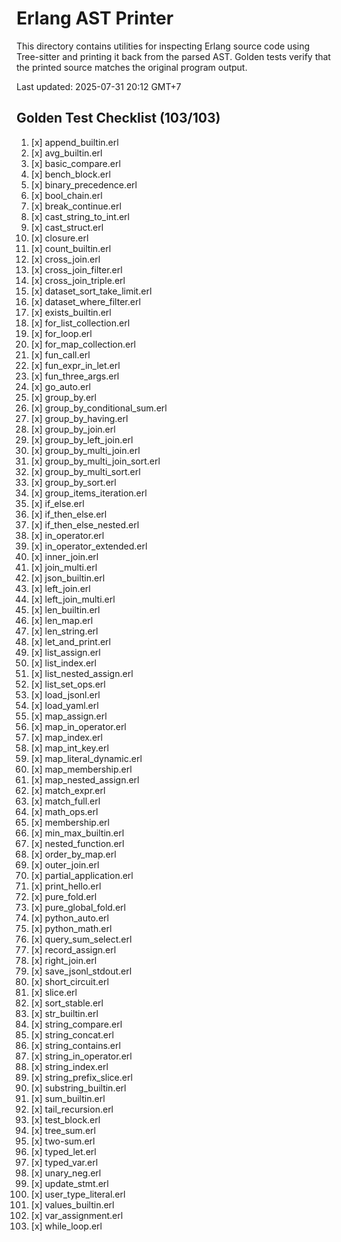 # Erlang AST Printer

This directory contains utilities for inspecting Erlang source code using Tree-sitter and printing it back from the parsed AST. Golden tests verify that the printed source matches the original program output.

Last updated: 2025-07-31 20:12 GMT+7

## Golden Test Checklist (103/103)
1. [x] append_builtin.erl
2. [x] avg_builtin.erl
3. [x] basic_compare.erl
4. [x] bench_block.erl
5. [x] binary_precedence.erl
6. [x] bool_chain.erl
7. [x] break_continue.erl
8. [x] cast_string_to_int.erl
9. [x] cast_struct.erl
10. [x] closure.erl
11. [x] count_builtin.erl
12. [x] cross_join.erl
13. [x] cross_join_filter.erl
14. [x] cross_join_triple.erl
15. [x] dataset_sort_take_limit.erl
16. [x] dataset_where_filter.erl
17. [x] exists_builtin.erl
18. [x] for_list_collection.erl
19. [x] for_loop.erl
20. [x] for_map_collection.erl
21. [x] fun_call.erl
22. [x] fun_expr_in_let.erl
23. [x] fun_three_args.erl
24. [x] go_auto.erl
25. [x] group_by.erl
26. [x] group_by_conditional_sum.erl
27. [x] group_by_having.erl
28. [x] group_by_join.erl
29. [x] group_by_left_join.erl
30. [x] group_by_multi_join.erl
31. [x] group_by_multi_join_sort.erl
32. [x] group_by_multi_sort.erl
33. [x] group_by_sort.erl
34. [x] group_items_iteration.erl
35. [x] if_else.erl
36. [x] if_then_else.erl
37. [x] if_then_else_nested.erl
38. [x] in_operator.erl
39. [x] in_operator_extended.erl
40. [x] inner_join.erl
41. [x] join_multi.erl
42. [x] json_builtin.erl
43. [x] left_join.erl
44. [x] left_join_multi.erl
45. [x] len_builtin.erl
46. [x] len_map.erl
47. [x] len_string.erl
48. [x] let_and_print.erl
49. [x] list_assign.erl
50. [x] list_index.erl
51. [x] list_nested_assign.erl
52. [x] list_set_ops.erl
53. [x] load_jsonl.erl
54. [x] load_yaml.erl
55. [x] map_assign.erl
56. [x] map_in_operator.erl
57. [x] map_index.erl
58. [x] map_int_key.erl
59. [x] map_literal_dynamic.erl
60. [x] map_membership.erl
61. [x] map_nested_assign.erl
62. [x] match_expr.erl
63. [x] match_full.erl
64. [x] math_ops.erl
65. [x] membership.erl
66. [x] min_max_builtin.erl
67. [x] nested_function.erl
68. [x] order_by_map.erl
69. [x] outer_join.erl
70. [x] partial_application.erl
71. [x] print_hello.erl
72. [x] pure_fold.erl
73. [x] pure_global_fold.erl
74. [x] python_auto.erl
75. [x] python_math.erl
76. [x] query_sum_select.erl
77. [x] record_assign.erl
78. [x] right_join.erl
79. [x] save_jsonl_stdout.erl
80. [x] short_circuit.erl
81. [x] slice.erl
82. [x] sort_stable.erl
83. [x] str_builtin.erl
84. [x] string_compare.erl
85. [x] string_concat.erl
86. [x] string_contains.erl
87. [x] string_in_operator.erl
88. [x] string_index.erl
89. [x] string_prefix_slice.erl
90. [x] substring_builtin.erl
91. [x] sum_builtin.erl
92. [x] tail_recursion.erl
93. [x] test_block.erl
94. [x] tree_sum.erl
95. [x] two-sum.erl
96. [x] typed_let.erl
97. [x] typed_var.erl
98. [x] unary_neg.erl
99. [x] update_stmt.erl
100. [x] user_type_literal.erl
101. [x] values_builtin.erl
102. [x] var_assignment.erl
103. [x] while_loop.erl
